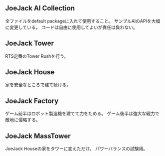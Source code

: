 JoeJack AI Collection
---

全ファイルをdefault packageに入れて使用すること。
サンプルAIのAPIを大幅に変更している。
コードは自由に使用してよいが責任は負わない。


JoeJack Tower
---

RTS定番のTower Rushを行う。


JoeJack House
---

家を安全なところで建て続ける。


JoeJack Factory
---

ゲーム前半はロボット製造機を建てて力をためる。
ゲーム後半は強大な戦力で敵地に侵略する。


JoeJack MassTower
---

JoeJack Houseの家をタワーに変えただけ。
パワーバランスの試験用。
